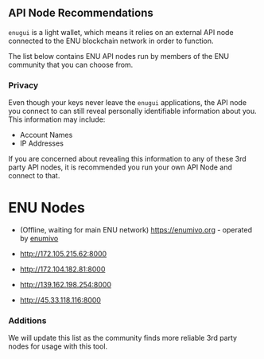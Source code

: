 ## API Node Recommendations

`enugui` is a light wallet, which means it relies on an external API node connected to the ENU blockchain network in order to function.

The list below contains ENU API nodes run by members of the ENU community that you can choose from.

### Privacy

Even though your keys never leave the `enugui` applications, the API node you connect to can still reveal personally identifiable information about you. This information may include:

- Account Names
- IP Addresses

If you are concerned about revealing this information to any of these 3rd party API nodes, it is recommended you run your own API Node and connect to that.

# ENU Nodes

- (Offline, waiting for main ENU network) https://enumivo.org - operated by [enumivo](https://enumivo.org)

- http://172.105.215.62:8000
- http://172.104.182.81:8000
- http://139.162.198.254:8000
- http://45.33.118.116:8000

### Additions

We will update this list as the community finds more reliable 3rd party nodes for usage with this tool.
